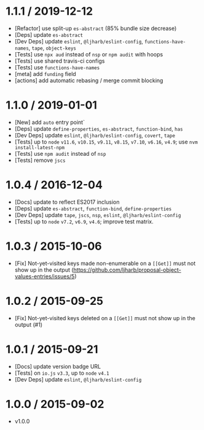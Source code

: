 # 1.1.1 / 2019-12-12

- [Refactor] use split-up `es-abstract` (85% bundle size decrease)
- [Deps] update `es-abstract`
- [Dev Deps] update `eslint`, `@ljharb/eslint-config`, `functions-have-names`, `tape`, `object-keys`
- [Tests] use `npx aud` instead of `nsp` or `npm audit` with hoops
- [Tests] use shared travis-ci configs
- [Tests] use `functions-have-names`
- [meta] add `funding` field
- [actions] add automatic rebasing / merge commit blocking

# 1.1.0 / 2019-01-01

- [New] add `auto` entry point`
- [Deps] update `define-properties`, `es-abstract`, `function-bind`, `has`
- [Dev Deps] update `eslint`, `@ljharb/eslint-config`, `covert`, `tape`
- [Tests] up to `node` `v11.6`, `v10.15`, `v9.11`, `v8.15`, `v7.10`, `v6.16`, `v4.9`; use `nvm install-latest-npm`
- [Tests] use `npm audit` instead of `nsp`
- [Tests] remove `jscs`

# 1.0.4 / 2016-12-04

- [Docs] update to reflect ES2017 inclusion
- [Deps] update `es-abstract`, `function-bind`, `define-properties`
- [Dev Deps] update `tape`, `jscs`, `nsp`, `eslint`, `@ljharb/eslint-config`
- [Tests] up to `node` `v7.2`, `v6.9`, `v4.6`; improve test matrix.

# 1.0.3 / 2015-10-06

- [Fix] Not-yet-visited keys made non-enumerable on a `[[Get]]` must not show up in the output (https://github.com/ljharb/proposal-object-values-entries/issues/5)

# 1.0.2 / 2015-09-25

- [Fix] Not-yet-visited keys deleted on a `[[Get]]` must not show up in the output (#1)

# 1.0.1 / 2015-09-21

- [Docs] update version badge URL
- [Tests] on `io.js` `v3.3`, up to `node` `v4.1`
- [Dev Deps] update `eslint`, `@ljharb/eslint-config`

# 1.0.0 / 2015-09-02

- v1.0.0
